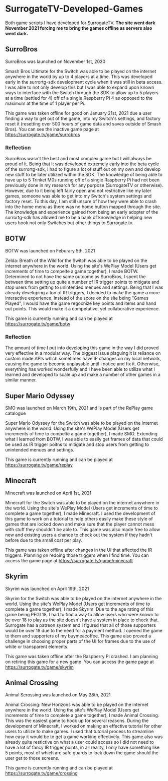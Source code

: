 # SurrogateTV-Developed-Games
Both game scripts I have developed for SurrogateTV. **The site went dark November 2021 forcing me to bring the games offline as servers also went dark.**

## SurroBros
SurroBros was launched on November 1st, 2020

Smash Bros Ultimate for the Switch was able to be played on the internet anywhere in the world by up to 4 players at a time. This was developed early in the surrortg-sdk development cycle when it was still in beta access. I was able to not only develop this but I was able to expand upon known ways to interface with the Switch through the SDK to allow up to 5 players at a time (settled for 4) off of a single Raspberry Pi 4 as opposed to the maximum at the time of 1 player per Pi. 

This game was taken offline for good on January 21st, 2021 due a user finding a way to get out of the game, into my Switch's settings, and factory reset it (resetting over 500 hours of game data and saves outside of Smash Bros). You can see the inactive game page at https://surrogate.tv/game/surrobros

### Reflection

SurroBros wasn't the best and most complex game but I will always be proud of it. Being that it was developed extremely early into the beta cycle of the surrortg-sdk, I had to figure a lot of stuff out on my own and develop new stuff to be later utilized within the SDK. The knowledge of being able to have up to 5 Trinket M0s running off of a single Raspberry Pi had not been previously done in my research for any purpose (SurrogateTV or otherwise). However, due to it being left fairly open and not restrictive like my later games, someone was able to get into my Switch's system settings and factory reset. To this day, I am still unsure of how they were able to crash into the home menu as there was no home button mapped through the site. The knowledge and experience gained from being an early adopter of the surrortg-sdk has allowed me to be a bank of knowledge in helping new users hook not only Switches but other things to Surrogate.tv. 

## BOTW
BOTW was launched on Feburary 5th, 2021

Zelda: Breath of the Wild for the Switch was able to be played on the internet anywhere in the world. Using the site's WePlay Model (Users get increments of time to compelte a game together), I made BOTW. Determined to not have the same outcome as SurroBros, I spent the between time setting up quite a number of IR trigger points to mitigate and stop users from getting to unintended menues and settings. Being that I was already developing a ton of IR triggers, I decided to make the game a more interactive experience, instead of the score on the site being "Games Played", I would have the game regocnize key points and items and hand out points. This would make it a competative, yet collaborative experience. 

This game is currently running and can be played at https://surrogate.tv/game/botw

### Reflection

The amount of time I put into developing this game in the way I did proved very effective in a modular way. The biggest issue plaguing it is reliance on custom made APIs which sometimes have IP changes on my local network, causing the game to become unplayable until I notice and fix it. Otherwise, everything has worked wonderfully and I have been able to utilize what I learned and developed to scale up and make a number of other games in a similar manner. 

## Super Mario Odyssey 
SMO was launched on March 19th, 2021 and is part of the RePlay game catalogue

Super Mario Odyssey for the Switch was able to be played on the internet anywhere in the world. Using the site's WePlay Model (Users get increments of time to compelte a game together), I made SMO. Extending what I learned from BOTW, I was able to easily get frames of data that could be used as IR trigger poitns to mitigate and stop users from getting to unintended menues and settings. 

This game is currently running and can be played at https://surrogate.tv/game/replay

## Minecraft
Minecraft was launched on April 1st, 2021

Minecraft for the Switch was able to be played on the internet anywhere in the world. Using the site's WePlay Model (Users get increments of time to complete a game together), I made Minecraft. I used the development of this game to work on a tutorial to help others easily make these style of games that are locked down and make sure that the player cannot mess with stuff they shouldn't be able to. This game was also made free to allow new and existing users a chance to check out the system if they hadn't before due to the small cost per play. 

This game was taken offline after changes in the UI that affected the IR triggers. Planning on redoing those triggers when I find time. You can access the game page at https://surrogate.tv/game/minecraft

## Skyrim
Skyrim was launched on April 19th, 2021

Skyrim for the Switch was able to be played on the internet anywhere in the world. Using the site's WePlay Model (Users get increments of time to complete a game together), I made Skyrim. Due to the age rating of this game being PEGI 18, I had to find a way to allow users who were known to be over 18 to play as the site doesn't have a system in place to check that. Surrogate has a patreon system and I figured that all of those supporters would be over 18 due to the need for a payment method. I opened the game to them and supporters of my buymeacoffee. This game also proved a challenge in choosing proper parts of the UI for frames due to the use of white or transparent elements. 

This game was taken offline after the Raspberry Pi crashed. I am planning on retiring this game for a new game. You can access the game page at  https://surrogate.tv/game/skyrim

## Animal Crossing
Animal Scrossing was launched on May 28th, 2021

Animal Crossing: New Horizons was able to be played on the internet anywhere in the world. Using the site's WePlay Model (Users get increments of time to complete a game together), I made Animal Crossing. This was the easiest game to hook up for several reasons. During the development of Minecraft, I worked on making an effective tutorial for other users to utilize to make games. I used that tutorial process to streamline how easy it would be to get a game working effectively. This game also was already quite restictive on what a user could access so I did not need to have a lot of fancy IR trigger points, in all reality, I only have something like 5 points, most of which are safe guards to lock down the game should the user get to those screens. 

This game is currently running and can be played at https://surrogate.tv/game/crossing
